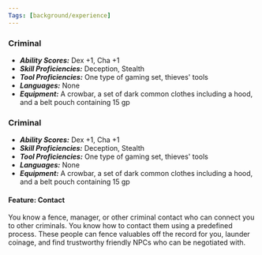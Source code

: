 ```yaml
---
Tags: [background/experience]
---
```

### Criminal
- ***Ability Scores:*** Dex +1, Cha +1
- ***Skill Proficiencies:*** Deception, Stealth
- ***Tool Proficiencies:*** One type of gaming set, thieves' tools
- ***Languages:*** None
- ***Equipment:*** A crowbar, a set of dark common clothes including a hood, and a belt pouch containing 15 gp

### Criminal
- ***Ability Scores:*** Dex +1, Cha +1
- ***Skill Proficiencies:*** Deception, Stealth
- ***Tool Proficiencies:*** One type of gaming set, thieves' tools
- ***Languages:*** None
- ***Equipment:*** A crowbar, a set of dark common clothes including a hood, and a belt pouch containing 15 gp

#### Feature: Contact
You know a fence, manager, or other criminal contact who can connect you to other criminals. You know how to contact them using a predefined process. These people can fence valuables off the record for you, launder coinage, and find trustworthy friendly NPCs who can be negotiated with.